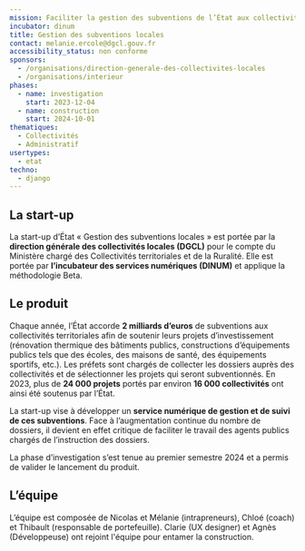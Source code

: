 ```yaml
---
mission: Faciliter la gestion des subventions de l’État aux collectivités locales
incubator: dinum
title: Gestion des subventions locales
contact: melanie.ercole@dgcl.gouv.fr
accessibility_status: non conforme
sponsors:
  - /organisations/direction-generale-des-collectivites-locales
  - /organisations/interieur
phases:
  - name: investigation
    start: 2023-12-04
  - name: construction
    start: 2024-10-01
thematiques:
  - Collectivités
  - Administratif
usertypes:
  - etat
techno:
  - django
---
```

## La start-up

La start-up d’État « Gestion des subventions locales » est portée par la **direction générale des collectivités locales (DGCL)** pour le compte du Ministère chargé des Collectivités territoriales et de la Ruralité. Elle est portée par **l’incubateur des services numériques (DINUM)** et applique la méthodologie Beta.

## Le produit

Chaque année, l’État accorde **2 milliards d’euros** de subventions aux collectivités territoriales afin de soutenir leurs projets d’investissement (rénovation thermique des bâtiments publics, constructions d’équipements publics tels que des écoles, des maisons de santé, des équipements sportifs, etc.). Les préfets sont chargés de collecter les dossiers auprès des collectivités et de sélectionner les projets qui seront subventionnés. En 2023, plus de **24 000 projets** portés par environ **16 000 collectivités** ont ainsi été soutenus par l’État.

La start-up vise à développer un **service numérique de gestion et de suivi de ces subventions**. Face à l’augmentation continue du nombre de dossiers, il devient en effet critique de faciliter le travail des agents publics chargés de l’instruction des dossiers.

La phase d’investigation s’est tenue au premier semestre 2024 et a permis de valider le lancement du produit. 

## L’équipe

L’équipe est composée de Nicolas et Mélanie (intrapreneurs), Chloé (coach) et Thibault (responsable de portefeuille). Clarie (UX designer) et Agnès (Développeuse) ont rejoint l'équipe pour entamer la construction.